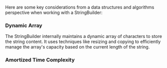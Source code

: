 Here are some key considerations from a data structures and algorithms perspective when working with a StringBuilder:

###  Dynamic Array
 The StringBuilder internally maintains a dynamic array of characters to store the string content. 
 It uses techniques like resizing and copying to efficiently manage the array's capacity based on the current length of the string.
 
 ### Amortized Time Complexity
